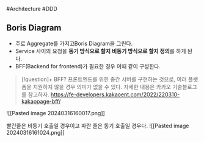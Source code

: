 #Architecture #DDD


## Boris Diagram
- 주로 Aggregate를 가지고Boris Diagram을 그린다.
- Service 사이의 요청을 **동기 방식으로 할지 비동기 방식으로 할지 정의**를 하게 된다. 
- BFF(Backend for frontend)가 필요한 경우 이때 같이 구성한다.

> [!question]+ BFF?
> 프론트엔드를 위한 중간 서버를 구현하는 것으로, 여러 플랫폼을 지원하지 않을 경우 의미가 없을 수 있다. 자세한 내용은 카카오 기술블로그를 참고하자.
> https://fe-developers.kakaoent.com/2022/220310-kakaopage-bff/




![[Pasted image 20240316160017.png]]



빨간줄은 비동기 호출일 경우이고 파란 줄은 동기 호출일 경우다.
![[Pasted image 20240316161024.png]]